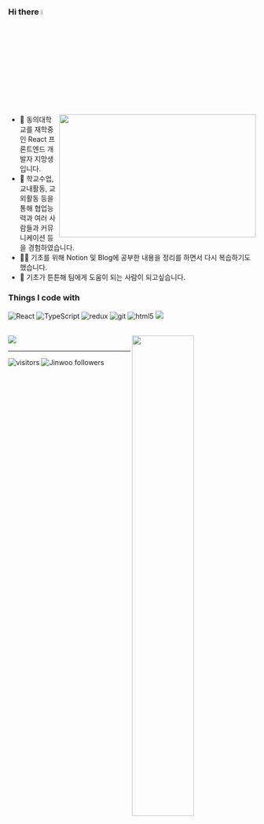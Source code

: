 ### Hi there <a href="jeeenu.notion.site"><img src="https://media.giphy.com/media/hvRJCLFzcasrR4ia7z/giphy.gif" width="5%"></a>
<img align="right" src="https://raw.githubusercontent.com/abhisheknaiidu/abhisheknaiidu/master/code.gif" width="400px" height="250px" />
<ul>
<li>🔭 동의대학교를 재학중인 React 프론트엔드 개발자 지망생입니다.</li>
<li>🧐 학교수업, 교내활동, 교외활동 등을 통해 협업능력과 여러 사람들과 커뮤니케이션 등을 경험하였습니다.</li>
<li>👨‍💻 기초를 위해 Notion 및 Blog에 공부한 내용을 정리를 하면서 다시 복습하기도 했습니다.</li>
<li>💬 기초가 튼튼해 팀에게 도움이 되는 사람이 되고싶습니다.</li>
</ul>
<!-- 여기는 기술 스택 -->
<h3>Things I code with</h3>
<p>
  <img alt="React" src="https://img.shields.io/badge/-React-45b8d8?style=flat-square&logo=react&logoColor=white" />
  <img alt="TypeScript" src="https://img.shields.io/badge/-TypeScript-007ACC?style=flat-square&logo=typescript&logoColor=white" />
  <img alt="redux" src="https://img.shields.io/badge/-Redux-764ABC?style=flat-square&logo=redux&logoColor=white" />
  <img alt="git" src="https://img.shields.io/badge/-Git-F05032?style=flat-square&logo=git&logoColor=white" />
  <img alt="html5" src="https://img.shields.io/badge/-HTML5-E34F26?style=flat-square&logo=html5&logoColor=white" />
  <img src="https://img.shields.io/badge/-CSS-007ACC?style=flat-square&logo=css&logoColor=white"/>
</p>
<br /> 
<picture>
  <source media="(prefers-color-scheme: dark)" srcset="https://github-readme-stats-ouuan.vercel.app/api?username=K-im-jinwoo&theme=dark&show_icons=true">
  <img align="right" width="50%" src="https://github-readme-stats-ouuan.vercel.app/api?username=K-im-jinwoo&show_icons=true">
 </picture>

<img align="left" src="https://github-readme-stats.vercel.app/api/top-langs/?username=K-im-jinwoo&layout=compact&theme=tokyonight" />


<br/>
<hr>
<p>
  <img src="https://visitor-badge.glitch.me/badge?page_id=K-im-jinwoo.K-im-jinwoo" alt="visitors"> 
  <img src="https://img.shields.io/github/followers/K-im-jinwoo?style=social" alt="Jinwoo followers" />
</p>

  

